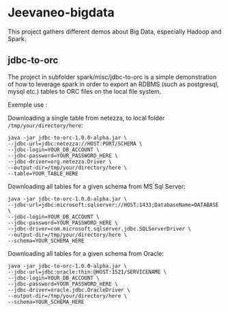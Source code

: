 # Jeevaneo-bigdata

This project gathers different demos about Big Data, especially Hadoop and Spark.

## jdbc-to-orc
The project in subfolder spark/misc/jdbc-to-orc is a simple demonstration of how to leverage spark in order to export an RDBMS (such as postgresql, mysql etc.) tables to ORC files on the local file system.

Exemple use : 

Downloading a single table from netezza, to local folder `/tmp/your/directory/here`:

 ```
 java -jar jdbc-to-orc-1.0.0-alpha.jar \
 --jdbc-url=jdbc:netezza://HOST:PORT/SCHEMA \
 --jdbc-login=YOUR_DB_ACCOUNT \
 --jdbc-password=YOUR_PASSWORD_HERE \
 --jdbc-driver=org.netezza.Driver \
 --output-dir=/tmp/your/directory/here \
 --table=YOUR_TABLE_HERE
 ```
 
 Downloading all tables for a given schema from MS Sql Server:

 ```
 java -jar jdbc-to-orc-1.0.0-alpha.jar \
 --jdbc-url=jdbc:microsoft:sqlserver://HOST:1433;DatabaseName=DATABASE \
 --jdbc-login=YOUR_DB_ACCOUNT \
 --jdbc-password=YOUR_PASSWORD_HERE \
 --jdbc-driver=com.microsoft.sqlserver.jdbc.SQLServerDriver \
 --output-dir=/tmp/your/directory/here \
 --schema=YOUR_SCHEMA_HERE
 ``` 
 Downloading all tables for a given schema from Oracle:

 ```
 java -jar jdbc-to-orc-1.0.0-alpha.jar \
 --jdbc-url=jdbc:oracle:thin:@HOST:1521/SERVICENAME \
 --jdbc-login=YOUR_DB_ACCOUNT \
 --jdbc-password=YOUR_PASSWORD_HERE \
 --jdbc-driver=oracle.jdbc.OracleDriver \
 --output-dir=/tmp/your/directory/here \
 --schema=YOUR_SCHEMA_HERE
 ```
 
 
